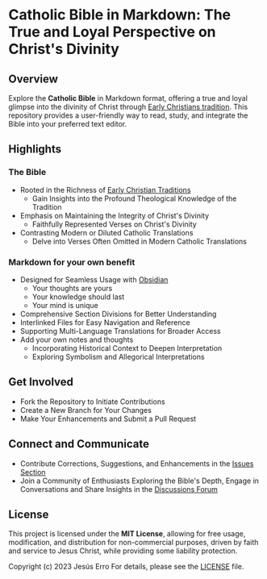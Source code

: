 # Catholic Bible in Markdown: The True and Loyal Perspective on Christ's Divinity

## Overview

Explore the **Catholic Bible** in Markdown format, offering a true and loyal glimpse into the divinity of Christ through [Early Christians tradition](https://en.wikipedia.org/wiki/Early_Christianity). This repository provides a user-friendly way to read, study, and integrate the Bible into your preferred text editor.

## Highlights

### The Bible

- Rooted in the Richness of [Early Christian Traditions](https://en.wikipedia.org/wiki/Early_Christianity)
  - Gain Insights into the Profound Theological Knowledge of the Tradition
- Emphasis on Maintaining the Integrity of Christ's Divinity
  - Faithfully Represented Verses on Christ's Divinity
- Contrasting Modern or Diluted Catholic Translations
  - Delve into Verses Often Omitted in Modern Catholic Translations

### Markdown for your own benefit

  - Designed for Seamless Usage with [Obsidian](https://obsidian.md/)
    - Your thoughts are yours
    - Your knowledge should last
    - Your mind is unique
  - Comprehensive Section Divisions for Better Understanding
  - Interlinked Files for Easy Navigation and Reference
  - Supporting Multi-Language Translations for Broader Access
  - Add your own notes and thoughts
    - Incorporating Historical Context to Deepen Interpretation
    - Exploring Symbolism and Allegorical Interpretations

## Get Involved

- Fork the Repository to Initiate Contributions
- Create a New Branch for Your Changes
- Make Your Enhancements and Submit a Pull Request

## Connect and Communicate

- Contribute Corrections, Suggestions, and Enhancements in the [Issues Section](https://github.com/jesuserro/CatholicBible/issues)
- Join a Community of Enthusiasts Exploring the Bible's Depth, Engage in Conversations and Share Insights in the [Discussions Forum](https://github.com/jesuserro/CatholicBible/discussions)

## License

This project is licensed under the **MIT License**, allowing for free usage, modification, and distribution for non-commercial purposes, driven by faith and service to Jesus Christ, while providing some liability protection.

Copyright (c) 2023 Jesús Erro
For details, please see the [LICENSE](LICENSE) file.
